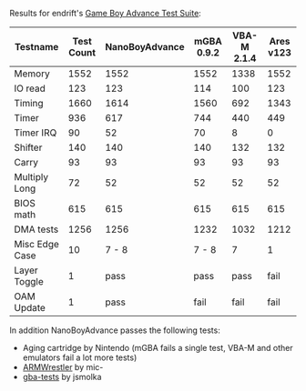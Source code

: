 
Results for endrift's [Game Boy Advance Test Suite](https://github.com/mgba-emu/suite):

Testname      | Test Count | NanoBoyAdvance | mGBA 0.9.2 | VBA-M 2.1.4 | Ares v123 |
--------------|------------|----------------|------------|-------------|-----------|
Memory        |       1552 |           1552 |       1552 |        1338 |      1552 |
IO read       |        123 |            123 |        114 |         100 |       123 |
Timing        |       1660 |           1614 |       1560 |         692 |      1343 |
Timer         |        936 |            617 |        744 |         440 |       449 |
Timer IRQ     |         90 |             52 |         70 |           8 |         0 |
Shifter       |        140 |            140 |        140 |         132 |       132 |
Carry         |         93 |             93 |         93 |          93 |        93 |
Multiply Long |         72 |             52 |         52 |          52 |        52 |
BIOS math     |        615 |            615 |        615 |         615 |       615 |
DMA tests     |       1256 |           1256 |       1232 |        1032 |      1212 |
Misc Edge Case|         10 |          7 - 8 |      7 - 8 |           7 |         1 |
Layer Toggle  |          1 |           pass |       pass |        pass |      fail |
OAM Update    |          1 |           pass |       fail |        fail |      fail |

In addition NanoBoyAdvance passes the following tests:
- Aging cartridge by Nintendo (mGBA fails a single test, VBA-M and other emulators fail a lot more tests)
- [ARMWrestler](https://github.com/destoer/armwrestler-gba-fixed) by mic-
- [gba-tests](https://github.com/jsmolka/gba-tests) by jsmolka
